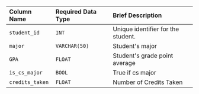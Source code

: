 | Column Name | Required Data Type | Brief Description |
| :--- | :--- | :--- |
| `student_id` | `INT` | Unique identifier for the student. |
| `major` | `VARCHAR(50)` | Student's major |
| `GPA` | `FLOAT` | Student's grade point average |
| `is_cs_major` | `BOOL` | True if cs major |
| `credits_taken` | `FLOAT` | Number of Credits Taken |

